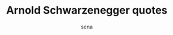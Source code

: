 ---
layout: ipsumpage

title: Arnold Schwarzenegger quotes
key: arnoldschwarzenegger
description: "Up to ten paragraphs of Arnold Schwarzenegger quotes are at your disposal with the Arnold Ipsum generator. It's not the Mr. Universe of the ipsum generators, but some of the quotes are funny as hell if you imagine Mr. Schwarzenegger reading them. To be clear, using this text generator won't make you stronger and you may terminate some of your clients with it. It also won't help you become an elected official or give you abs of steel."
author: sena
collaborative: true


titleColor: "#EE3829"
descColor: "#afb3c9"
genBtnTextColor: "#000000"
genBtnBgColor: "#F3F7F8"
genBtnText: "Lets Do It!"
labelTextColor: "#EE3829"
labelBgColor: "#F3F7F8"
labelBorderColor: "#d62020"


language: English
text:
- "now!"
- "here."
- "dylan."
- "crumb."
- "chill."
- "do it!"
- "go on!"
- "wrong."
- "frosty."
- "shutup."
- "i lied!"
- "hahaha."
- "it is!"
- "kill me."
- "no shit."
- "traffic."
- "get out."
- "Hyellen."
- "come on!"
- "kill me!"
- "scumbag."
- "nothing!"
- "blondes."
- "you lie!"
- "fuck you."
- "cool off."
- "get down."
- "i'm here."
- "cocainum!"
- "dickhead."
- "i'm back."
- "Bastards."
- "bullshit."
- "c-coo-ool."
- "screw you!"
- "not to be."
- "of course."
- "excuse me."
- "do it now."
- "como esta."
- "All of it."
- "do it now!"
- "only pain."
- "i like you."
- "pissed off!"
- "knock knock."
- "this is war."
- "who are you?"
- "Big mistake."
- "A choir boy!"
- "the ice age."
- "freeze well."
- "no problemo."
- "just bodies."
- "stick around."
- "i'm pregnant."
- "i'll be back."
- "you're fired."
- "take it back."
- "you set us up."
- "i did nothing."
- "it's showtime."
- "into the boat."
- "Born to be bad."
- "now plain zero."
- "your luggage..."
- "i want my baby."
- "hey light head."
- "you're fired..."
- "i want my larry."
- "hello cutie pie."
- "you're a stupid."
- "he's dead tired."
- "give you a lift?"
- "i wanna see you."
- "you set us up..."
- "into the tunnel."
- "Alright everyone."
- "fuck you asshowr."
- "grant me revenge."
- "i'm a terminator."
- "it's not a tumor."
- "here is sub zero."
- "grant me revenge!"
- "you belong to me."
- "i have my orders."
- "talk to the hand."
- "you are mine now."
- "in a damn minivan."
- "the hell you will."
- "it's all bullshit."
- "danger's my trade."
- "the iceman cometh."
- "this is an arrest."
- "no sequel for you."
- "shuuuuuttttuuuuup!"
- "i'm not a pervert."
- "you blew my cawva!"
- "get to the choppa."
- "but i'm all woman."
- "i need a vacation."
- "look who's talking."
- "hey christmas tree."
- "you killed my fada."
- "you son of a bitch."
- "chill out, dickwad."
- "you are terminated."
- "no i don't stop it."
- "Back to the carpet."
- "to be or not to be."
- "you belong to me..."
- "you are mine now..."
- "i'm a cop you idiot!"
- "no more complaining."
- "hasta la vista baby."
- "put the cookie down."
- "let's kick some ice."
- "i don't do requests."
- "stop cheering me up."
- "it's just a scratch."
- "the iceman cometh..."
- "who the fuck are you?"
- "there is no bathroom."
- "i've seen you before."
- "my name is not quade."
- "i'm the party pooper."
- "you killed my fada..."
- "who the hell are you."
- "you son of a bitch..."
- "what the hell are you?"
- "consider it a divorce."
- "gimme the goddam page!"
- "freeze in hell batman!"
- "you got what you want."
- "give these people air."
- "well that hit the spot."
- "i'm not shitting on you."
- "stop being such a pussy."
- "that's alright, keep it."
- "you want to be a farmer?"
- "well listen to this one."
- "don't disturb my friend."
- "i want to make him talk."
- "you got what you want..."
- "you cold blooded bastard."
- "you're a funny guy sully."
- "this man is under arrest."
- "feel how soft my skin is."
- "you're the asshole on tv."
- "well that hit the spot..."
- "Allow me to break the ice."
- "what killed the dinosaurs?"
- "let off some steam bennet."
- "you did not make a victor."
- "you are not you you're me."
- "right now i'm very hungry."
- "here's a couple of acres."
- "come on don't bullshit me."
- "i'm detective john kimble."
- "hey, i'm a police officer."
- "you've just been erased..."
- "come on you piece of shit."
- "rubber-baby-buggy-bumbers."
- "i'm a cybernetic organizm."
- "you're the asshole on tv..."
- "sure, here's my invitation."
- "you're a funny guy sully..."
- "come on bennet, let's party."
- "the pavement with his enemy."
- "Bring it back to the carpet."
- "you did not make a victor..."
- "here's a couple of acres..."
- "you are not you you're me..."
- "see you at the party richtar."
- "one of us is in deep trouble."
- "you're one, ugly, muthafucka."
- "if it bleeds, we can kill it."
- "get down or i'll put you down."
- "you should not drink and bake."
- "my nipples are very sensitive."
- "the first time in my life i am."
- "i do not want to touch his ass."
- "you're one, ugly, muthafucka..."
- "you this this is the real quade?"
- "living tissue over endoskeleton."
- "because i'm going to say please."
- "this hero stuff has it's limits."
- "now listen to me very carefully."
- "you should not drink and bake..."
- "take your toy back to the carpet."
- "doesn't anyone stay dead anymore?"
- "i'll tell you what i think of it."
- "that's for sleeping with my wife."
- "come with me if you want to live."
- "Bring your toy back to the carpet."
- "you are not sending me to the coola."
- "i eat green barrettes for breakfast."
- "i was just looking for turboman doll."
- "that's why i'm going to kill you last."
- "when the governor get's here, call me."
- "this is the plan, get your ass to mars."
- "who is your daddy, and what does he do?"
- "i'll live to see you eat that contract."
- "my name is john kimble and i love my car."
- "i want to have them answered immediately."
- "when the governor get's here, call me..."
- "he molested, murdered, and mutilated her."
- "you're a fucking choir boy compared to me."
- "i'm going to ask you a bunch of questions."
- "well then god shouldn't have cloned my dog."
- "fugettit, i'm not going to sit on your lap."
- "you're a fucking choir boy compared to me..."
- "And if you do not listen, the hell with you."
- "but i hope you leave enough room for my fist."
- "i'm the famous comedian, arnold brownswagger."
- "make it quick because my horse is getting tired."
- "remember sully when i promised to kill you last?"
- "And if you do not listen, then to hell with you."
- "remember, i can break your neck like a chicken's."
- "no more 'mr kimble, i have to go to the bathroom."
- "i need your clothes, your boots, and your motorcycle."
- "you should clone yourslef so you can go fuck yourself."
- "you should clone yourslef so you can go fuck yourself..."
- "because i'm going to ram it into your stomach and break your goddamn spine!"
- "you're not going to have your mommies right behind you to wipe your little tushies..."
- "we are going to play a wonderful game called: 'who is your daddy, and what does he do'?"
- "crush your enemies, to see them driven before you, and to hear the lamentations of their women."
---